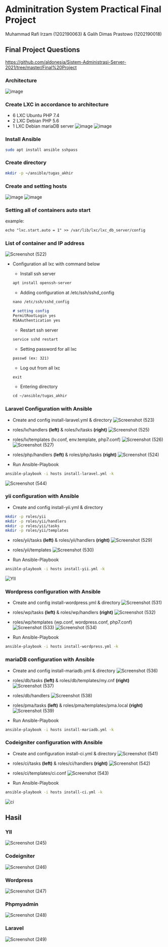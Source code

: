 # Adminitration System Practical Final Project
Muhammad Rafi Irzam (1202190063) & Galih Dimas Prastowo (1202190018)
## Final Project Questions
https://github.com/aldonesia/Sistem-Administrasi-Server-2021/tree/master/Final%20Project
### Architecture
![image](https://user-images.githubusercontent.com/83237598/151696346-4d8c1608-2efa-4b5b-b5ad-7b10003544a8.png)

### Create LXC in accordance to architecture
- 6 LXC Ubuntu PHP 7.4
- 2 LXC Debian PHP 5.6
- 1 LXC Debian mariaDB server
![image](https://user-images.githubusercontent.com/83237598/151695009-e651b52f-c453-4463-b6d1-bb4108697698.png)
![image](https://user-images.githubusercontent.com/83237598/151695025-3e704e6c-351f-47ce-b67a-347808263009.png)

### Install Ansible
```bash
sudo apt install ansible sshpass
```

### Create directory
```bash
mkdir -p ~/ansible/tugas_akhir
```

### Create and setting hosts
![image](https://user-images.githubusercontent.com/83237598/152382016-d29fcffa-d2c0-4acf-9a76-c0564f0f454f.png)
![image](https://user-images.githubusercontent.com/83237598/152382030-0fccc732-c36c-4eb9-a053-32acda9407c3.png)

### Setting all of containers auto start
example:
```markdown
echo "lxc.start.auto = 1" >> /var/lib/lxc/lxc_db_server/config
```
### List of container and IP address
![Screenshot (522)](https://user-images.githubusercontent.com/83237598/151695047-99086f19-442e-4bc7-87b4-1b83ecac42e2.png)

- Configuration all lxc with command below

    - Install ssh server

    ```markdown
    apt install openssh-server
    ```

    - Adding configuration at /etc/ssh/sshd_config

    ```markdown
    nano /etc/ssh/sshd_config
    
    # setting config
    PermitRootLogin yes
    RSAAuthentication yes
    ```

    - Restart ssh server

    ```markdown
    service sshd restart
    ```

    - Setting password for all lxc

    ```markdown
    passwd (ex: 321)
    ```

    - Log out from all lxc

    ```markdown
    exit
    ```

    - Entering directory

    ```markdown
    cd ~/ansible/tugas_akhir
    ```

### Laravel Configuration with Ansible
- Create and config install-laravel.yml & directory
![Screenshot (523)](https://user-images.githubusercontent.com/83237598/151705298-99f00961-278e-4c6f-8ece-25797ce812ec.png)
- roles/lv/handlers **(left)** & roles/lv/tasks **(right)**
![Screenshot (525)](https://user-images.githubusercontent.com/83237598/151705612-e5e28666-9399-490d-bfde-fd10943d2978.png)

- roles/lv/templates (lv.conf, env.template, php7.conf)
![Screenshot (526)](https://user-images.githubusercontent.com/83237598/151705544-4be35c0c-fe64-409f-a305-51f9892bdfa0.png)
![Screenshot (527)](https://user-images.githubusercontent.com/83237598/151705846-27b701f1-fa55-41c0-bb4e-d68cfaa2a173.png)

- roles/php/handlers **(left)** & roles/php/tasks **(right)**
![Screenshot (524)](https://user-images.githubusercontent.com/83237598/151705984-2c109b15-14ec-4ae3-8734-1b3449d0181b.png)

- Run Ansible-Playbook
```bash
ansible-playbook -i hosts install-laravel.yml -k
```
![Screenshot (544)](https://user-images.githubusercontent.com/83237598/151730597-dbd7cac0-8484-4cf5-8a41-1024226dbc30.png)


### yii configuration with Ansible
- Create and config install-yii.yml & directory
```bash
mkdir -p roles/yii
mkdir -p roles/yii/handlers 
mkdir -p roles/yii/tasks
mkdir -p roles/yii/templates
```
- roles/yii/tasks **(left)** & roles/yii/handlers **(right)**
![Screenshot (529)](https://user-images.githubusercontent.com/83237598/151706438-4822d34b-ba74-40d6-818c-6bea65c05788.png)

- roles/yii/templates
![Screenshot (530)](https://user-images.githubusercontent.com/83237598/151706473-cc76f3ff-6c35-469c-b0a4-9eb5c93b59b7.png)

- Run Ansible-Playbook
```bash
ansible-playbook -i hosts install-yii.yml -k
```
![YII](https://user-images.githubusercontent.com/83237598/152486480-ccef408d-f001-44e4-b173-3fc969a01808.jpeg)


### Wordpress configuration with Ansible
- Create and config install-wordpress.yml & directory
![Screenshot (531)](https://user-images.githubusercontent.com/83237598/151706573-4e6506d5-84ed-4091-9610-fae06164e49b.png)

- roles/wp/tasks **(left)** & roles/wp/handlers **(right)**
![Screenshot (532)](https://user-images.githubusercontent.com/83237598/151706602-d87331fa-174d-4201-abc8-88df580fdb0c.png)

- roles/wp/templates (wp.conf, wordpress.conf, php7.conf)
![Screenshot (533)](https://user-images.githubusercontent.com/83237598/151706655-bc653925-119f-455d-90d5-bc1d3bcbfa17.png)
![Screenshot (534)](https://user-images.githubusercontent.com/83237598/151706668-a69fd5c8-685a-4116-96a1-1d2124555908.png)

- Run Ansible-Playbook
```bash
ansible-playbook -i hosts install-wordpress.yml -k
```

### mariaDB configuration with Ansible
- Create and config install-mariadb.yml & directory
![Screenshot (536)](https://user-images.githubusercontent.com/83237598/151706851-caf6e038-4f3e-4ade-af43-abd566967254.png)

- roles/db/tasks **(left)** & roles/db/templates/my.cnf **(right)**
![Screenshot (537)](https://user-images.githubusercontent.com/83237598/151707053-dc6e8682-3efb-4280-94a3-e8d8981a54c5.png)

- roles/db/handlers
![Screenshot (538)](https://user-images.githubusercontent.com/83237598/151730238-bc1fe268-4d73-4507-b6b3-d87a9bcaa306.png)

- roles/pma/tasks **(left)** & roles/pma/templates/pma.local **(right)**
![Screenshot (539)](https://user-images.githubusercontent.com/83237598/151730306-1046d17e-3ef3-4025-b007-d88fc4575c4f.png)

- Run Ansible-Playbook
```bash
ansible-playbook -i hosts install-mariadb.yml -k
```

### Codeigniter configuration with Ansible
- Create and configuration install-ci.yml & directory
![Screenshot (541)](https://user-images.githubusercontent.com/83237598/151730166-2c8aee28-dfa8-4779-80ff-51096e51a30b.png)

- roles/ci/tasks **(left)** & roles/ci/handlers **(right)**
![Screenshot (542)](https://user-images.githubusercontent.com/83237598/151730526-7a94debe-31cd-456f-802d-297c71a542ea.png)

- roles/ci/templates/ci.conf
![Screenshot (543)](https://user-images.githubusercontent.com/83237598/151730558-3f9268d1-755f-496f-8db3-35503dfc1a53.png)

- Run Ansible-Playbook
```bash
ansible-playbook -i hosts install-ci.yml -k
```
![ci](https://user-images.githubusercontent.com/83237598/152486142-2cf01a9c-2ac2-4c56-91be-29f2ed1ad382.jpeg)

## Hasil
### YII
![Screenshot (245)](https://user-images.githubusercontent.com/83237598/152382984-47847779-9f5a-4fa4-8e60-312384183136.png)

### Codeigniter
![Screenshot (246)](https://user-images.githubusercontent.com/83237598/152383141-244a253c-b449-4100-b678-5bf8f74fa1dd.png)

### Wordpress
![Screenshot (247)](https://user-images.githubusercontent.com/83237598/152383499-d8eda54a-2a77-4ce5-8cba-1dd08053a4b5.png)

### Phpmyadmin
![Screenshot (248)](https://user-images.githubusercontent.com/83237598/152383874-7fb8631c-20a2-4bbc-b9a1-f904a0a3500d.png)

### Laravel
![Screenshot (249)](https://user-images.githubusercontent.com/83237598/152384171-8634ed97-9be0-4cb1-8b9e-c261ecd053e3.png)
